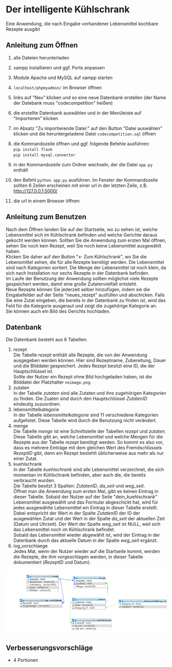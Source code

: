 # Der intelligente Kühlschrank
Eine Anwendung, die nach Eingabe vorhandener Lebensmittel kochbare Rezepte ausgibt

## Anleitung zum Öffnen
1. alle Dateien herunterladen
2. xampp installieren und ggf. Ports anpassen
3. Module Apache und MySQL auf xampp starten
4. `localhost/phpmyadmin/` im Browser öffnen
5. links auf "Neu" klicken und so eine neue Datenbank erstellen (der Name der Datebank muss "codecompetition" heißen)
6. die erstellte Datenbank auswählen und in der Menüleiste auf "Importieren" klicken
7. im Absatz "Zu importierende Datei:" auf den Button "Datei auswählen" klicken und die heruntergeladene Datei `codecompetition.sql` öffnen

8. die Kommandozeile öffnen und ggf. folgende Befehle ausführen:<br>
`pip install flask`<br>
`pip install mysql.connector`
9. in der Kommandozeile zum Ordner wechseln, der die Datei `app.py` enthält
10. den Befehl `python app.py` ausführen. Im Fenster der Kommandozeile sollten 6 Zeilen erscheinen mit einer url in der letzten Zeile, z.B. http://127.0.0.1:5000/
11. die url in einem Browser öffnen

## Anleitung zum Benutzen
Nach dem Öffnen landen Sie auf der Startseite, wo zu sehen ist, welche Lebensmittel sich im Kühlschrank befinden und welche Gerichte daraus gekocht werden können.
Sollten Sie die Anwendung zum ersten Mal öffnen, sehen Sie noch kein Rezept, weil Sie noch keine Lebensmittel ausgewählt haben. <br>
Klicken Sie daher auf den Button "<- Zum Kühlschrank", wo Sie die Lebensmittel sehen, die für alle Rezepte benötigt werden. Die Lebensmittel sind nach Kategorien sortiert. Die Menge der Lebensmittel ist noch klein, da sich nach Installation nur sechs Rezepte in der Datenbank befinden.<br>
Im Laufe der Benutzung der Anwendung sollten möglichst viele Rezepte gespeichert werden, damit eine große Zutatenvielfalt entsteht.<br>
Neue Rezepte können Sie jederzeit selber hinzufügen, indem sie die Eingabefelder auf der Seite "neues_rezept" ausfüllen und abschicken. Falls Sie eine Zutat eingeben, die bereits in der Datenbank zu finden ist, wird das Feld für die Kategorie ausgeraut und zeigt die zugehörige Kategorie an.<br>
Sie können auch ein Bild des Gerichts hochladen.

## Datenbank

Die Datenbank besteht aus 6 Tabellen:
1. rezept<br>
  Die Tabelle _rezept_ enthält alle Rezepte, die von der Anwendung ausgegeben werden können. Hier sind Rezeptname, Zubereitung, Dauer und die Bilddatei gespeichert. Jedes Rezept besitzt eine ID, die der Hauptschlüssel ist.<br>
  Sollte der Nutzer ein Rezept ohne Bild hochgeladen haben, ist die Bilddatei der Platzhalter `noimage.png`.
2. zutaten<br>
  In der Tabelle _zutaten_ sind alle Zutaten und ihre zugehörigen Kategorien zu finden. Die Zuaten sind durch den Hauptschlüssel _ZutatenID_ eindeutig zuzuordnen.
3. lebensmittelkategorie<br>
  In der Tabelle _lebensmittelkategorie_ sind 11 verschiedene Kategorien aufgelistet. Diese Tabelle wird durch die Benutzung nicht verändert.
4. menge<br>
  Die Tabelle _menge_ ist eine Schnittstelle der Tabellen _rezept_ und _zutaten_. Diese Tabelle gibt an, welche Lebensmittel und welche Mengen für die Rezepte aus der Tabelle _rezept_ benötigt werden. So kommt es also vor, dass es mehrere Einträge mit dem gleichen Wert des Fremdschlüssels _RezeptID_ gibt, denn ein Rezept bestehlt üblicherweise aus mehr als nur einer Zutat.
5. kuehlschrank<br>
  In der Tabelle _kuehlschrank_ sind alle Lebensmittel verzeichnet, die sich momentan im Kühlschrank befinden, aber auch die, die bereits verbraucht wurden.<br>
  Die Tabelle besitzt 3 Spalten: _ZutatenID_, _da_seit_ und _weg_seit_.<br>
  Öffnet man die Anwendung zum ersten Mal, gibt es keinen Eintrag in dieser Tabelle. Sobald der Nutzer auf der Seite "dein_kuehlschrank" Lebensmittel ausgewählt und das Formular abgeschickt hat, wird für jedes ausgewählte Lebensmittel ein Eintrag in dieser Tabelle erstellt.<br>
  Dabei entspricht der Wert in der Spalte _ZutatenID_ der ID der ausgewählen Zutat und der Wert in der Spalte _da_seit_ der aktuellen Zeit (Datum und Uhrzeit). Der Wert der Spalte _weg_seit_ ist NULL, weil sich das Lebensmittel noch im Kühlschrank befindet.<br>
  Sobald das Lebensmittel wieder abgewählt ist, wird der Eintrag in der Datenbank durch das aktuelle Datum in der Spalte _weg_seit_ ergänzt.
6. log_vorschlaege<br>
  Jedes Mal, wenn der Nutzer wieder auf die Startseite kommt, werden die Rezepte, die ihm vorgeschlagen werden, in dieser Tabelle dokumentiert (_RezeptID_ und Datum).<br>

![Datenbankstruktur](/static/Datenbank_Struktur.png)

## Verbesserungsvorschläge

+ 4 Portionen
